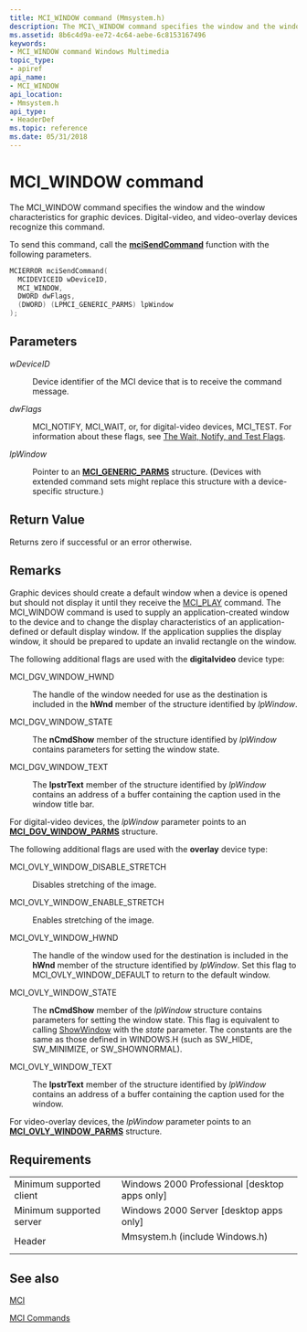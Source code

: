 ```yaml
---
title: MCI_WINDOW command (Mmsystem.h)
description: The MCI\_WINDOW command specifies the window and the window characteristics for graphic devices. Digital-video, and video-overlay devices recognize this command.
ms.assetid: 8b6c4d9a-ee72-4c64-aebe-6c8153167496
keywords:
- MCI_WINDOW command Windows Multimedia
topic_type:
- apiref
api_name:
- MCI_WINDOW
api_location:
- Mmsystem.h
api_type:
- HeaderDef
ms.topic: reference
ms.date: 05/31/2018
---
```


# MCI\_WINDOW command

The MCI\_WINDOW command specifies the window and the window characteristics for graphic devices. Digital-video, and video-overlay devices recognize this command.

To send this command, call the [**mciSendCommand**](https://msdn.microsoft.com/library/Dd757160(v=VS.85).aspx) function with the following parameters.


```C++
MCIERROR mciSendCommand(
  MCIDEVICEID wDeviceID, 
  MCI_WINDOW, 
  DWORD dwFlags, 
  (DWORD) (LPMCI_GENERIC_PARMS) lpWindow
);
```



## Parameters

<dl> <dt>

<span id="wDeviceID"></span><span id="wdeviceid"></span><span id="WDEVICEID"></span>*wDeviceID*
</dt> <dd>

Device identifier of the MCI device that is to receive the command message.

</dd> <dt>

<span id="dwFlags"></span><span id="dwflags"></span><span id="DWFLAGS"></span>*dwFlags*
</dt> <dd>

MCI\_NOTIFY, MCI\_WAIT, or, for digital-video devices, MCI\_TEST. For information about these flags, see [The Wait, Notify, and Test Flags](the-wait-notify-and-test-flags.md).

</dd> <dt>

<span id="lpWindow"></span><span id="lpwindow"></span><span id="LPWINDOW"></span>*lpWindow*
</dt> <dd>

Pointer to an [**MCI\_GENERIC\_PARMS**](mci-generic-parms.md) structure. (Devices with extended command sets might replace this structure with a device-specific structure.)

</dd> </dl>

## Return Value

Returns zero if successful or an error otherwise.

## Remarks

Graphic devices should create a default window when a device is opened but should not display it until they receive the [MCI\_PLAY](mci-play.md) command. The MCI\_WINDOW command is used to supply an application-created window to the device and to change the display characteristics of an application-defined or default display window. If the application supplies the display window, it should be prepared to update an invalid rectangle on the window.

The following additional flags are used with the **digitalvideo** device type:

<dl> <dt>

<span id="MCI_DGV_WINDOW_HWND"></span><span id="mci_dgv_window_hwnd"></span>MCI\_DGV\_WINDOW\_HWND
</dt> <dd>

The handle of the window needed for use as the destination is included in the **hWnd** member of the structure identified by *lpWindow*.

</dd> <dt>

<span id="MCI_DGV_WINDOW_STATE"></span><span id="mci_dgv_window_state"></span>MCI\_DGV\_WINDOW\_STATE
</dt> <dd>

The **nCmdShow** member of the structure identified by *lpWindow* contains parameters for setting the window state.

</dd> <dt>

<span id="MCI_DGV_WINDOW_TEXT"></span><span id="mci_dgv_window_text"></span>MCI\_DGV\_WINDOW\_TEXT
</dt> <dd>

The **lpstrText** member of the structure identified by *lpWindow* contains an address of a buffer containing the caption used in the window title bar.

</dd> </dl>

For digital-video devices, the *lpWindow* parameter points to an [**MCI\_DGV\_WINDOW\_PARMS**](/windows/desktop/api/Digitalv/ns-digitalv-mci_dgv_window_parmsa) structure.

The following additional flags are used with the **overlay** device type:

<dl> <dt>

<span id="MCI_OVLY_WINDOW_DISABLE_STRETCH"></span><span id="mci_ovly_window_disable_stretch"></span>MCI\_OVLY\_WINDOW\_DISABLE\_STRETCH
</dt> <dd>

Disables stretching of the image.

</dd> <dt>

<span id="MCI_OVLY_WINDOW_ENABLE_STRETCH"></span><span id="mci_ovly_window_enable_stretch"></span>MCI\_OVLY\_WINDOW\_ENABLE\_STRETCH
</dt> <dd>

Enables stretching of the image.

</dd> <dt>

<span id="MCI_OVLY_WINDOW_HWND"></span><span id="mci_ovly_window_hwnd"></span>MCI\_OVLY\_WINDOW\_HWND
</dt> <dd>

The handle of the window used for the destination is included in the **hWnd** member of the structure identified by *lpWindow*. Set this flag to MCI\_OVLY\_WINDOW\_DEFAULT to return to the default window.

</dd> <dt>

<span id="MCI_OVLY_WINDOW_STATE"></span><span id="mci_ovly_window_state"></span>MCI\_OVLY\_WINDOW\_STATE
</dt> <dd>

The **nCmdShow** member of the *lpWindow* structure contains parameters for setting the window state. This flag is equivalent to calling [ShowWindow](https://go.microsoft.com/fwlink/p/?linkid=17097) with the *state* parameter. The constants are the same as those defined in WINDOWS.H (such as SW\_HIDE, SW\_MINIMIZE, or SW\_SHOWNORMAL).

</dd> <dt>

<span id="MCI_OVLY_WINDOW_TEXT"></span><span id="mci_ovly_window_text"></span>MCI\_OVLY\_WINDOW\_TEXT
</dt> <dd>

The **lpstrText** member of the structure identified by *lpWindow* contains an address of a buffer containing the caption used for the window.

</dd> </dl>

For video-overlay devices, the *lpWindow* parameter points to an [**MCI\_OVLY\_WINDOW\_PARMS**](mci-ovly-window-parms.md) structure.

## Requirements



|                                     |                                                                                                           |
|-------------------------------------|-----------------------------------------------------------------------------------------------------------|
| Minimum supported client<br/> | Windows 2000 Professional \[desktop apps only\]<br/>                                                |
| Minimum supported server<br/> | Windows 2000 Server \[desktop apps only\]<br/>                                                      |
| Header<br/>                   | <dl> <dt>Mmsystem.h (include Windows.h)</dt> </dl> |



## See also

<dl> <dt>

[MCI](mci.md)
</dt> <dt>

[MCI Commands](mci-commands.md)
</dt> </dl>

 

 





